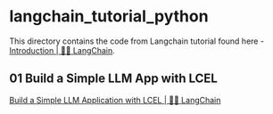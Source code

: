 # langchain_tutorial_python
 
 This directory contains the code from Langchain tutorial found here - [Introduction | 🦜️🔗 LangChain](https://python.langchain.com/v0.2/docs/introduction/).

 ## 01 Build a Simple LLM App with LCEL
 [Build a Simple LLM Application with LCEL | 🦜️🔗 LangChain](https://python.langchain.com/v0.2/docs/tutorials/llm_chain/)
 
 